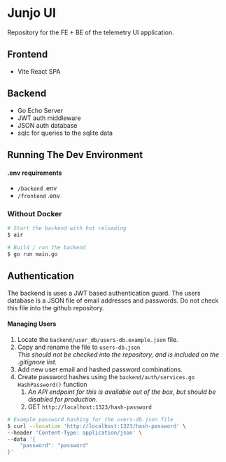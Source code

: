 # Junjo UI

Repository for the FE + BE of the telemetry UI application.

## Frontend

- Vite React SPA

## Backend

- Go Echo Server
- JWT auth middleware
- JSON auth database
- sqlc for queries to the sqlite data

## Running The Dev Environment

#### .env requirements

- `/backend` .env
- `/frontend` .env

### Without Docker

```bash
# Start the backend with hot reloading
$ air

# Build / run the backend
$ go run main.go
```

## Authentication

The backend is uses a JWT based authentication guard. The users database is a JSON file of email addresses and passwords. Do not check this file into the github repository.

#### Managing Users

1.  Locate the `backend/user_db/users-db.example.json` file.
2.  Copy and rename the file to `users-db.json`  
    *This should not be checked into the repository, and is included on the .gitignore list.*
3.  Add new user email and hashed password combinations.
4.  Create password hashes using the `backend/auth/services.go` `HashPassword()` function
    1. *An API endpoint for this is available out of the box, but should be disabled for production.*
    2. GET `http://localhost:1323/hash-password`

```bash
# Example password hashing for the users-db.json file
$ curl --location 'http://localhost:1323/hash-password' \
--header 'Content-Type: application/json' \
--data '{
    "password": "password"
}'
```